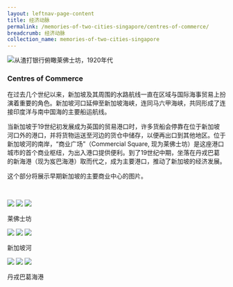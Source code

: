 ```yaml
---
layout: leftnav-page-content
title: 经济动脉
permalink: /memories-of-two-cities-singapore/centres-of-commerce/
breadcrumb: 经济动脉
collection_name: memories-of-two-cities-singapore
---
```


![从渣打银行俯瞰莱佛士坊，1920年代](/images/centres-of-commerce/commerce-banner.jpg)
### **Centres of Commerce**

在过去几个世纪以来，新加坡及其周围的水路航线一直在区域与国际海事贸易上扮演着重要的角色。新加坡河口延伸至新加坡海峡，连同马六甲海峡，共同形成了连接印度洋与南中国海的主要船运航线。

当新加坡于19世纪初发展成为英国的贸易港口时，许多货船会停靠在位于新加坡河口外的港口，并将货物运送至河边的货仓中储存，以便再出口到其他地区。位于新加坡河的南岸，“商业广场”（Commercial Square, 现为莱佛士坊）是这座港口城市的首个商业枢纽，为出入港口提供便利。到了19世纪中期，坐落在丹戎巴葛的新海港（现为岌巴海港）取而代之，成为主要港口，推动了新加坡的经济发展。

这个部分将展示早期新加坡的主要商业中心的图片。

<p>&nbsp;</p>

<div class="category-stacked-area">
  
<div class="photo-stacked-wrap">
  <div class="photos">
    <img class="photo-lv-1" src="/images/centres-of-commerce/raffles-place-photo-stack-1.png">
    <img class="photo-lv-2" src="/images/centres-of-commerce/raffles-place-photo-stack-2.png">
    <img class="photo-lv-3" src="/images/centres-of-commerce/raffles-place-photo-stack-3.png">
  </div>
  <p>莱佛士坊</p>
  <a class="cover" href="/memories-of-two-cities-singapore/centres-of-commerce/raffles-place/"></a>
</div> 
  
<div class="photo-stacked-wrap">
  <div class="photos">
    <img class="photo-lv-1" src="/images/centres-of-commerce/sg-river-photo-stack-1.png">
    <img class="photo-lv-2" src="/images/centres-of-commerce/sg-river-photo-stack-2.png">
    <img class="photo-lv-3" src="/images/centres-of-commerce/sg-river-photo-stack-3.png">
  </div>
  <p>新加坡河</p>
  <a class="cover" href="/memories-of-two-cities-singapore/centres-of-commerce/singapore-river/"></a>
</div>

</div>

<div class="category-stacked-area">
  
<div class="photo-stacked-wrap">
  <div class="photos">
    <img class="photo-lv-1" src="/images/centres-of-commerce/harbour-photo-stack-1.png">
    <img class="photo-lv-2" src="/images/centres-of-commerce/harbour-photo-stack-2.png">
    <img class="photo-lv-3" src="/images/centres-of-commerce/harbour-photo-stack-3.png">
  </div>
  <p>丹戎巴葛海港</p>
  <a class="cover" href="/memories-of-two-cities-singapore/centres-of-commerce/harbour-at-tanjong-pagar"></a>
</div> 

</div>
